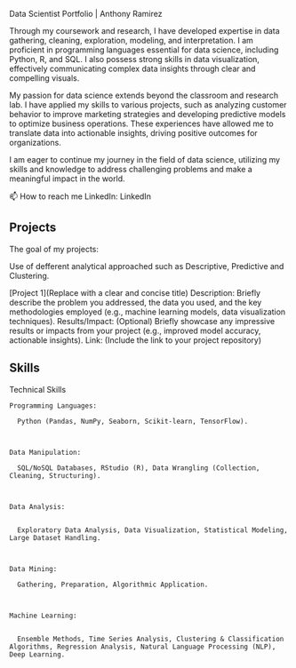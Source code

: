 Data Scientist Portfolio | Anthony Ramirez

Through my coursework and research, I have developed expertise in data gathering, cleaning, exploration, modeling, and interpretation. I am proficient in programming languages essential for data science, including Python, R, and SQL. I also possess strong skills in data visualization, effectively communicating complex data insights through clear and compelling visuals.

My passion for data science extends beyond the classroom and research lab. I have applied my skills to various projects, such as analyzing customer behavior to improve marketing strategies and developing predictive models to optimize business operations. These experiences have allowed me to translate data into actionable insights, driving positive outcomes for organizations.

I am eager to continue my journey in the field of data science, utilizing my skills and knowledge to address challenging problems and make a meaningful impact in the world.

📫 How to reach me LinkedIn: LinkedIn

## Projects
The goal of my projects: 

Use of defferent analytical approached such as Descriptive, Predictive and Clustering. 

[Project 1](Replace with a clear and concise title)
Description: Briefly describe the problem you addressed, the data you used, and the key methodologies employed (e.g., machine learning models, data visualization techniques).
Results/Impact: (Optional) Briefly showcase any impressive results or impacts from your project (e.g., improved model accuracy, actionable insights).
Link: (Include the link to your project repository)




## Skills
  Technical Skills

    Programming Languages: 
    
      Python (Pandas, NumPy, Seaborn, Scikit-learn, TensorFlow).
    
    
    
    Data Manipulation: 
    
      SQL/NoSQL Databases, RStudio (R), Data Wrangling (Collection, Cleaning, Structuring).
    
    
    
    Data Analysis: 
    
    
      Exploratory Data Analysis, Data Visualization, Statistical Modeling, Large Dataset Handling.
    
    
    
    Data Mining: 
    
      Gathering, Preparation, Algorithmic Application.
    
    
    
    Machine Learning: 
    
    
      Ensemble Methods, Time Series Analysis, Clustering & Classification Algorithms, Regression Analysis, Natural Language Processing (NLP), Deep Learning.
      




